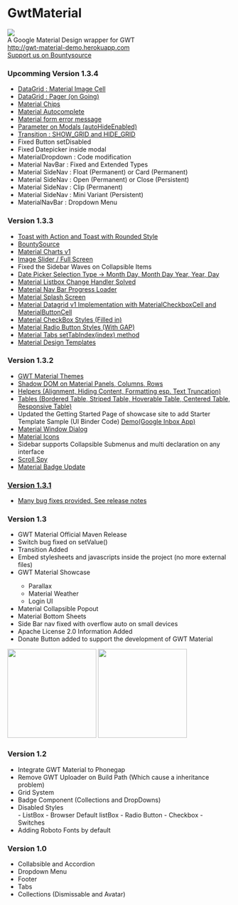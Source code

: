# GwtMaterial

<img src="http://gwt-material-demo.herokuapp.com/bin/ic_gwt_logo.png" />
<br/>
A Google Material Design wrapper for GWT <br>
<a href="www.gwt-material.appspot.com">http://gwt-material-demo.herokuapp.com</a><br/>
<a href="https://www.bountysource.com/teams/gwtmaterialdesign/members"> Support us on Bountysource </a>


<h3>Upcomming Version 1.3.4</h3>
<ul>
 <li><a href="http://gwt-material-demo.herokuapp.com/#datagrid" >DataGrid : Material Image Cell</a></li>
 <li><a href="http://gwt-material-demo.herokuapp.com/#datagrid" >DataGrid : Pager (on Going) </a></li>
 <li><a href="http://gwt-material-demo.herokuapp.com/#chips" >Material Chips</a></li>
 <li><a href="http://gwt-material-demo.herokuapp.com/#autocompletes" >Material Autocomplete</a></li>
 <li><a href="http://gwt-material-demo.herokuapp.com/#errors" >Material form error message</a></li>
 <li><a href="http://gwt-material-demo.herokuapp.com/#dialogs" >Parameter on Modals (autoHideEnabled)</a></li>
 <li><a href="#">Transition : SHOW_GRID and HIDE_GRID</a></li>
 <li>Fixed Button setDisabled </li>
 <li>Fixed Datepicker inside modal </li>
 <li>MaterialDropdown : Code modification</li>
 <li>Material NavBar : Fixed and Extended Types</li>
 <li>Material SideNav : Float (Permanent) or Card (Permanent) </li>
 <li>Material SideNav : Open (Permanent) or Close (Persistent) </li>
 <li>Material SideNav : Clip (Permanent) </li>
 <li>Material SideNav : Mini Variant (Persistent) </li>
 <li>MaterialNavBar : Dropdown Menu</li>
</ul>

<h3>Version 1.3.3</h3>
<ul>
 <li><a href="http://gwt-material-demo.herokuapp.com/#dialogs" >Toast with Action and Toast with Rounded Style </a></li>
 <li><a href="https://www.bountysource.com/teams/gwtmaterialdesign" >BountySource </a></li>
 <li><a href="http://gwt-material-demo.herokuapp.com/#charts" >Material Charts v1 </a></li>
 <li><a href="http://gwt-material-demo.herokuapp.com/#media" >Image Slider / Full Screen  </a></li>
 <li>Fixed the Sidebar Waves on Collapsible Items</li>
 <li><a href="http://gwt-material-demo.herokuapp.com/#forms" >Date Picker Selection Type -> Month Day, Month Day Year, Year, Day </a></li>
 <li><a href="http://gwt-material-demo.herokuapp.com/#forms">Material Listbox Change Handler Solved</a></li>
 <li><a href="http://gwt-material-demo.herokuapp.com/#loaders">Material Nav Bar Progress Loader</a></li>
 <li><a href="http://gwt-material-demo.herokuapp.com/#showcase">Material Splash Screen</a></li>
 <li><a href="http://gwt-material-demo.herokuapp.com/#datagrid">Material Datagrid v1 Implementation with MaterialCheckboxCell and MaterialButtonCell</a></li>
 <li><a href="http://gwt-material-demo.herokuapp.com/#forms">Material CheckBox Styles (Filled in)</a></li>
 <li><a href="http://gwt-material-demo.herokuapp.com/#forms">Material Radio Button Styles (With GAP)</a></li>
 <li><a href="http://gwt-material-demo.herokuapp.com/#tabs">Material Tabs setTabIndex(index) method</a></li>
 <li><a href="http://gwt-material-demo.herokuapp.com/#templates">Material Design Templates</a></li>
</ul>

<h3>Version 1.3.2</h3>
<ul>
 <li><a href="http://gwt-material-demo.herokuapp.com/#theme" >GWT Material Themes</a></li>
 <li><a href="http://gwt-material-demo.herokuapp.com/#shadow">Shadow DOM on Material Panels, Columns, Rows</a></li>
 <li><a href="http://gwt-material-demo.herokuapp.com/#helper">Helpers (Alignment, Hiding Content, Formatting esp. Text Truncation)</a></li>
 <li><a href="http://gwt-material-demo.herokuapp.com/#table">Tables (Bordered Table, Striped Table, Hoverable Table, Centered Table, Responsive Table)</a></li>
 <li>Updated the Getting Started Page of showcase site to add Starter Template Sample (UI Binder Code) <a href="http://gwt-material-starter.appspot.com">Demo(Google Inbox App)</a></li>
 <li><a href="http://gwt-material-demo.herokuapp.com/#dialogs">Material Window Dialog</a></li>
 <li><a href="http://gwt-material-demo.herokuapp.com/#icons">Material Icons</a></li>
 <li>Sidebar supports Collapsible Submenus and multi declaration on any interface</li>
 <li><a href="http://gwt-material-demo.herokuapp.com/#scrollspy">Scroll Spy</li></li>
 <li><a href="http://gwt-material-demo.herokuapp.com/#badges">Material Badge Update</li></li>
</ul>
<h3>Version 1.3.1</h3>
<ul>
 <li>Many bug fixes provided. <a href='https://github.com/GwtMaterialDesign/gwt-material/releases/tag/gwt-material-1.3.1'>See release notes</a></li>
</ul>
<h3>Version 1.3</h3>
<ul>
<li>GWT Material Official Maven Release</li>
<li>Switch bug fixed on setValue()</li>
<li>Transition Added</li>
<li>Embed stylesheets and javascripts inside the project (no more external files)</li>
<li>GWT Material Showcase</li>
	<ul>
		<li>Parallax</li>
		<li>Material Weather</li>
		<li>Login UI</li>
	</ul>
</li>
<li>Material Collapsible Popout</li>
<li>Material Bottom Sheets</li>
<li>Side Bar nav fixed with overflow auto on small devices</li>
<li>Apache License 2.0  Information Added</li>
<li>Donate Button added to support the development of GWT Material</li>
</ul>
<img src="http://gwt-material-demo.herokuapp.com/bin/weather.gif" width="200px"/>
<img src="http://gwt-material.appspot.com/bin/parallax.gif" width="200px"/>

<h3>Version 1.2</h3>
<ul>
<li>Integrate GWT Material to Phonegap</li>
<li>Remove GWT Uploader on Build Path (Which cause a inheritance problem)</li>
<li>Grid System</li>
<li>Badge Component (Collections and DropDowns)</li>
<li>Disabled Styles</li>
 - ListBox
 - Browser Default listBox
 - Radio Button
 - Checkbox
 - Switches
<li>Adding Roboto Fonts by default</li>
</ul>

<h3>Version 1.0 </h3>
<ul>
<li>Collabsible and Accordion</li>
<li>Dropdown Menu</li>
<li>Footer</li>
<li>Tabs</li>
<li>Collections (Dismissable and Avatar)</li>
</ul>
